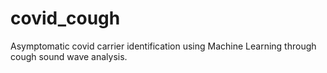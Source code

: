 # covid_cough

Asymptomatic covid carrier identification using Machine Learning through cough sound wave analysis.
